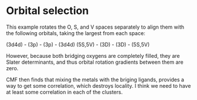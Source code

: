 # Orbital selection

This example rotates the O, S, and V spaces separately to align them with the following orbitals, taking the largest from each space:

(3d4d) - (3p) - (3p) - (3d4d)
(5S,5V) - (3D) - (3D) - (5S,5V)

However, because both bridging oxygens are completely filled, they are Slater determinants, and thus orbital rotation gradients between them are zero.

CMF then finds that mixing the metals with the briging ligands, provides a way to get some correlation, which destroys locality. 
I think we need to have at least some correlation in each of the clusters.
